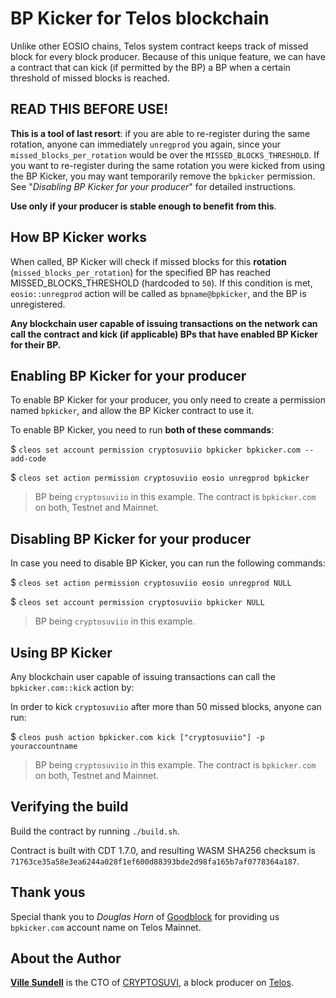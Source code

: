 # BP Kicker for Telos blockchain

Unlike other EOSIO chains, Telos system contract keeps track of missed block for every block producer.
Because of this unique feature, we can have a contract that can kick (if permitted by the BP) a BP when a certain threshold of missed blocks is reached.

## READ THIS BEFORE USE!
**This is a tool of last resort**: if you are able to re-register during the same rotation, anyone can immediately `unregprod` you again, since your `missed_blocks_per_rotation` would be over the `MISSED_BLOCKS_THRESHOLD`. If you want to re-register during the same rotation you were kicked from using the BP Kicker, you may want temporarily remove the `bpkicker` permission. See "*Disabling BP Kicker for your producer*" for detailed instructions.

**Use only if your producer is stable enough to benefit from this**.

## How BP Kicker works
When called, BP Kicker will check if missed blocks for this **rotation** (`missed_blocks_per_rotation`) for the specified BP has reached MISSED_BLOCKS_THRESHOLD (hardcoded to `50`). If this condition is met, `eosio::unregprod` action will be called as `bpname@bpkicker`, and the BP is unregistered.

**Any blockchain user capable of issuing transactions on the network can call the contract and kick (if applicable) BPs that have enabled BP Kicker for their BP.**

## Enabling BP Kicker for your producer
To enable BP Kicker for your producer, you only need to create a permission named `bpkicker`, and allow the BP Kicker contract to use it.

To enable BP Kicker, you need to run **both of these commands**:

$ `cleos set account permission cryptosuviio bpkicker bpkicker.com --add-code`

$ `cleos set action permission cryptosuviio eosio unregprod bpkicker`

> BP being `cryptosuviio` in this example. The contract is `bpkicker.com` on both, Testnet and Mainnet.

## Disabling BP Kicker for your producer
In case you need to disable BP Kicker, you can run the following commands:

$ `cleos set action permission cryptosuviio eosio unregprod NULL`

$ `cleos set account permission cryptosuviio bpkicker NULL`

> BP being `cryptosuviio` in this example.

## Using BP Kicker
Any blockchain user capable of issuing transactions can call the `bpkicker.com::kick` action by:

In order to kick `cryptosuviio` after more than 50 missed blocks, anyone can run:

$ `cleos push action bpkicker.com kick ["cryptosuviio"] -p youraccountname`

> BP being `cryptosuviio` in this example. The contract is `bpkicker.com` on both, Testnet and Mainnet.

## Verifying the build
Build the contract by running `./build.sh`.

Contract is built with CDT 1.7.0, and resulting WASM SHA256 checksum is `71763ce35a58e3ea6244a028f1ef600d88393bde2d98fa165b7af0778364a187`.

## Thank yous
Special thank you to *Douglas Horn* of [Goodblock](http://goodblock.io) for providing us `bpkicker.com` account name on Telos Mainnet.

## About the Author
**[Ville Sundell](https://www.linkedin.com/in/villesundell)** is the CTO of [CRYPTOSUVI](https://www.cryptosuvi.io/), a block producer on [Telos](https://telos.net).
